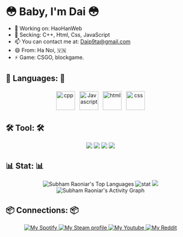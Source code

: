 😳 Baby, I'm Dai 😳
==============================================
- 🔭 Working on: HaoHanWeb
- 🌱 Secking: C++, Html, Css, JavaScript
- 📫 You can contact me at: Daip9ta@gmail.com
- 😄 From: Ha Noi, 🇻🇳
- ⚡ Game: CSGO, blockgame.

## 🧰 Languages: 🧰
<p align="center">
<img src="https://upload.wikimedia.org/wikipedia/commons/1/18/ISO_C%2B%2B_Logo.svg" alt="cpp" height="50" style="vertical-align:top ; margin:4px">
<img src="https://img.icons8.com/color/48/000000/javascript.png" alt="Javascript" height="50" style="vertical-align:top; margin:4px">
<img src="https://img.icons8.com/color/48/000000/html-5.png" alt="html" height="50" style="vertical-align:top; margin:4px">
<img src="https://img.icons8.com/color/48/000000/css3.png" alt="css" height="50" style="vertical-align:top; margin:4px">
</p>

## 🛠️ Tool: 🛠️
<p align="center">
<img src="https://cdn.discordapp.com/attachments/909980841768284203/915070283294072852/rsz_1nvim-icon.png">
 <img src="https://cdn.discordapp.com/attachments/909980841768284203/915070900368470016/rsz_1200px-icon-vimsvg_1.png">
  <img src="https://cdn.discordapp.com/attachments/909980841768284203/915071414183292928/rsz_image_2021-11-30_094641.png">
 <img src="https://cdn.discordapp.com/attachments/909980841768284203/915073128957374484/rsz_image_2021-11-30_095318.png">

## 📊 Stat: 📊
 <p align="center">
 <img alt="Subham Raoniar's Top Languages" src="https://github-readme-stats.vercel.app/api/top-langs/?username=Daip9ta&langs_count=8&count_private=true&layout=compact&theme=react&hide_border=true&bg_color=0D1117" />
<img src="https://github-readme-stats.vercel.app/api?username=Daip9ta&&show_icons=true&title_color=ffffff&hide_border=true&icon_color=bb2acf&text_color=daf7dc&bg_color=060A0CD0" alt="stat">
<img src="https://github-readme-streak-stats.herokuapp.com/?user=Daip9ta&theme=black-ice&hide_border=true&stroke=0000&background=060A0CD0"/>
<img alt="Subham Raoniar's Activity Graph" src="https://activity-graph.herokuapp.com/graph?username=Daip9ta&bg_color=0D1117&color=5BCDEC&line=5BCDEC&point=FFFFFF&hide_border=true" />
  </p>
  
## 📦 Connections: 📦
<p align="center">
 <a href="https://open.spotify.com/user/pvx2cf1wwp36zqy5csl9t46ni">
        <img title="My Spotify" src="https://cdn.discordapp.com/attachments/909980841768284203/915076390792073276/rsz_1image_2021-11-30_100614.png"/>
  <a href="https://steamcommunity.com/profiles/76561199071270280">
        <img title="My Steam profile" src="https://cdn.discordapp.com/attachments/909980841768284203/915077590522413066/rsz_1image_2021-11-30_101111.png"/>
    </a>
  <a href="https://www.youtube.com/channel/UCoHc5rPFNaf628RHqbzHdjQ">
        <img title="My Youtube" src="https://cdn.discordapp.com/attachments/909980841768284203/915098944114155540/rsz_3image_2021-11-30_113600.png"/>
    </a>
<a href="https://www.reddit.com/user/daip9ta">
        <img title="My Reddit" src="https://cdn.discordapp.com/attachments/909980841768284203/915098446548058152/rsz_1image_2021-11-30_113358.png"/>
    </a>


